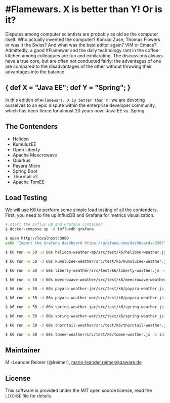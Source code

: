 # #Flamewars. X is better than Y! Or is it?

Disputes among computer scientists are probably as old as the computer itself. Who actually invented the computer? Konrad Zuse, Thomas Flowers or was it the Swiss? And what was the best editor again? VIM or Emacs? Admittedly, a good #Flamewar and the daily technology rant in the coffee kitchen among colleagues are fun and exhilarating. The discussions always have a true core, but are often not conducted fairly: the advantages of one are compared to the disadvantages of the other without throwing their advantages into the balance.

## { def X = "Java EE"; def Y = "Spring"; }

In this edition of `#Flamewars. X is better than Y!` we are devoting ourselves to an epic dispute within the enterprise developer community, which has been fierce for almost 20 years now: Java EE vs. Spring.

## The Contenders

- Helidon
- KumuluzEE
- Open Liberty
- Apache Meecrowave
- Quarkus
- Payara Micro
- Spring Boot
- Thorntail v2
- Apache TomEE

## Load Testing

We will use K6 to perform some simple load testing of all the contenders. First, you need to fire up InfluxDB and Grafana for metrics visualization.

```bash
# start the Influx DB and Grafana container
$ docker-compose up -d influxdb grafana

$ open http://localhost:3000
echo "Import the Grafana dashboard https://grafana.com/dashboards/2587"

$ k6 run -u 50 -d 60s helidon-weather-mp/src/test/k6/helidon-weather.js -o influxdb=http://localhost:8086/k6

$ k6 run -u 50 -d 60s kumuluzee-weather/src/test/k6/kumuluzee-weather.js -o influxdb=http://localhost:8086/k6

$ k6 run -u 50 -d 60s liberty-weather/src/test/k6/liberty-weather.js -o influxdb=http://localhost:8086/k6

$ k6 run -u 50 -d 60s meecrowave-weather/src/test/k6/meecrowave-weather.js -o influxdb=http://localhost:8086/k6

$ k6 run -u 50 -d 60s payara-weather-jar/src/test/k6/payara-weather.js -o influxdb=http://localhost:8086/k6

$ k6 run -u 50 -d 60s payara-weather-war/src/test/k6/payara-weather.js -o influxdb=http://localhost:8086/k6

$ k6 run -u 50 -d 60s spring-weather-jar/src/test/k6/spring-weather.js -o influxdb=http://localhost:8086/k6

$ k6 run -u 50 -d 60s spring-weather-war/src/test/k6/spring-weather.js -o influxdb=http://localhost:8086/k6

$ k6 run -u 50 -d 60s thorntail-weather/src/test/k6/thorntail-weather.js -o influxdb=http://localhost:8086/k6

$ k6 run -u 50 -d 60s tomee-weather/src/test/k6/tomee-weather.js -o influxdb=http://localhost:8086/k6
```

## Maintainer

M.-Leander Reimer (@lreimer), <mario-leander.reimer@qaware.de>

## License

This software is provided under the MIT open source license, read the `LICENSE`
file for details.
